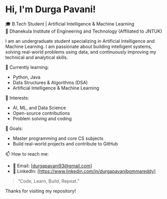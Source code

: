 # Hi, I'm Durga Pavani!

🎓 B.Tech Student | Artificial Intelligence & Machine Learning  
📍 Dhanekula Institute of Engineering and Technology (Affiliated to JNTUK)  

I am an undergraduate student specializing in Artificial Intelligence and Machine Learning. I am passionate about building intelligent systems, solving real-world problems using data, and continuously improving my technical and analytical skills.

🌱 Currently learning:
- Python, Java
- Data Structures & Algorithms (DSA)
- Artificial Intelligence & Machine Learning

📌 Interests:
- AI, ML, and Data Science
- Open-source contributions
- Problem solving and coding

🚀 Goals:
- Master programming and core CS subjects 
- Build real-world projects and contribute to GitHub

📫 How to reach me:
- 📧 Email: [durgapavani93@gmail.com]
- 💼 LinkedIn: [https://www.linkedin.com/in/durgapavanibommareddy]

> “Code, Learn, Build, Repeat.”

Thanks for visiting my repository!

